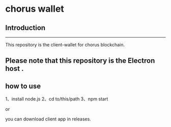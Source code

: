 # chorus wallet
## Introduction
----------
This repository is the client-wallet for chorus blockchain.

Please note that this repository is the Electron host .
---------- 
## how to use

1、install node.js
2、cd to/this/path
3、npm start

or

you can download client app in releases.